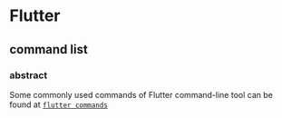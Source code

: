 # Flutter 
## command list
### abstract
Some commonly used commands of Flutter command-line tool can be found at [`flutter commands`](https://docs.flutter.dev/reference/flutter-cli#flutter-commands)
